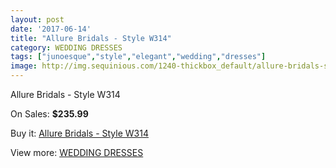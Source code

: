 ```yaml
---
layout: post
date: '2017-06-14'
title: "Allure Bridals - Style W314"
category: WEDDING DRESSES
tags: ["junoesque","style","elegant","wedding","dresses"]
image: http://img.sequinious.com/1240-thickbox_default/allure-bridals-style-w314.jpg
---
```

Allure Bridals - Style W314

On Sales: **$235.99**
<a href="https://www.sequinious.com/wedding-dresses/481-allure-bridals-style-w314.html"><amp-img layout="responsive" width="600" height="600" src="//img.sequinious.com/1240-thickbox_default/allure-bridals-style-w314.jpg" alt="Allure Bridals - Style W314 0" /></a>
<a href="https://www.sequinious.com/wedding-dresses/481-allure-bridals-style-w314.html"><amp-img layout="responsive" width="600" height="600" src="//img.sequinious.com/1242-thickbox_default/allure-bridals-style-w314.jpg" alt="Allure Bridals - Style W314 1" /></a>
<a href="https://www.sequinious.com/wedding-dresses/481-allure-bridals-style-w314.html"><amp-img layout="responsive" width="600" height="600" src="//img.sequinious.com/1241-thickbox_default/allure-bridals-style-w314.jpg" alt="Allure Bridals - Style W314 2" /></a>

Buy it: [Allure Bridals - Style W314](https://www.sequinious.com/wedding-dresses/481-allure-bridals-style-w314.html "Allure Bridals - Style W314")

View more: [WEDDING DRESSES](https://www.sequinious.com/2-wedding-dresses "WEDDING DRESSES")